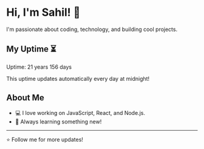 # Hi, I'm Sahil! 👋

I'm passionate about coding, technology, and building cool projects.

## My Uptime ⏳
Uptime: 21 years 156 days

This uptime updates automatically every day at midnight!

## About Me
- 💻 I love working on JavaScript, React, and Node.js.
- 🎯 Always learning something new!

---

⭐️ Follow me for more updates!
